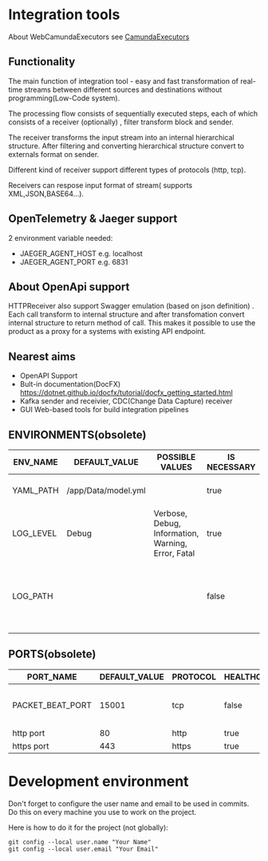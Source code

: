 # Integration tools
About WebCamundaExecutors see [CamundaExecutors](WebApiCamundaExecutors/readme.md)
## Functionality
 The main function of integration tool - easy and fast transformation of real-time streams between different sources and destinations without programming(Low-Code system).
 
 The processing flow consists of sequentially executed steps, each of which consists of a receiver (optionally) , filter transform block and sender.
 
 The receiver transforms the input stream into an internal hierarchical structure. After filtering and converting  hierarchical structure convert to externals format on sender.
 
 Different kind of receiver support different types of protocols (http, tcp).
 
 Receivers can respose input format of stream( supports XML,JSON,BASE64...).
 
## OpenTelemetry & Jaeger  support
 2 environment variable needed:
 * JAEGER_AGENT_HOST e.g. localhost
 * JAEGER_AGENT_PORT e.g. 6831
 
## About OpenApi support
 HTTPReceiver also support Swagger emulation (based on json definition) . Each call transform to internal structure and after transfomation convert internal structure to return method of call. 
 This makes it possible to use the product as a proxy for a systems with existing API endpoint.



## Nearest aims
* OpenAPI Support
* Bult-in documentation(DocFX) https://dotnet.github.io/docfx/tutorial/docfx_getting_started.html
* Kafka sender and receivier, CDC(Change Data Capture) receiver
* GUI Web-based tools for build integration pipelines
 
 
## ENVIRONMENTS(obsolete)
|ENV_NAME|DEFAULT_VALUE|POSSIBLE VALUES|IS NECESSARY|DEPENDENT VARIABLES|DESCRIPTION|
| ------ | ------ | ------ | ------ | ------ | ------ |
|YAML_PATH|/app/Data/model.yml||true|None|YAML configuration file path|
|LOG_LEVEL|Debug|Verbose, Debug, Information, Warning, Error, Fatal|true|None|Logging level|
|LOG_PATH|||false|None|FilePath for logging.If variable absent-logging into default input/output |
## PORTS(obsolete)
|PORT_NAME|DEFAULT_VALUE|PROTOCOL|HEALTHCHECK|HEALTHCHEK ROUTE|METRICS|METRICS ROUTE|DESCRIPTION|
| ------ | ------ | ------ | ------ | ------ | ------ | ------ | ------ |
|PACKET_BEAT_PORT|15001|tcp|false|None|false||PACKETBEAT port (if listening PACKETBEAT)|
|http port|80|http|true|/api/Monitoring/ConsulHealthCheck|true|/api/Monitoring/getMetrics|http port|
|https port|443|https|true|/api/Monitoring/ConsulHealthCheck|true|/api/Monitoring/getMetrics|https port|

# Development environment

Don't forget to configure the user name and email to be used in commits. Do this on every machine you use to work on the project.

Here is how to do it for the project (not globally):
```
git config --local user.name "Your Name"
git config --local user.email "Your Email"
```
